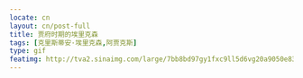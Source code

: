 ```yaml
---
locate: cn
layout: cn/post-full
title: 贾府时期的埃里克森
tags: [克里斯蒂安·埃里克森,阿贾克斯]
type: gif
featimg: http://tva2.sinaimg.com/large/7bb8bd97gy1fxc9ll5d6vg20a9050e83.gif
---
```

